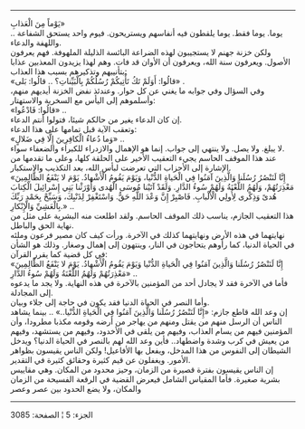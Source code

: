 ------------------------------------------------------------------------

يَوْماً مِنَ الْعَذابِ»  
.. يوما. يوما فقط. يوما يلقطون فيه أنفاسهم ويستريحون. فيوم واحد يستحق
الشفاعة واللهفة والدعاء.  
ولكن خزنة جهنم لا يستجيبون لهذه الضراعة البائسة الذليلة الملهوفة. فهم
يعرفون الأصول. ويعرفون سنة الله، ويعرفون أن الأوان قد فات. وهم لهذا
يزيدون المعذبين عذابا بتأنيبهم وتذكيرهم بسبب هذا العذاب:  
«قالُوا: أَوَلَمْ تَكُ تَأْتِيكُمْ رُسُلُكُمْ بِالْبَيِّناتِ؟ .. قالُوا: بَلى» .  
وفي السؤال وفي جوابه ما يغني عن كل حوار. وعندئذ نفض الخزنة أيديهم منهم،
وأسلموهم إلى اليأس مع السخرية والاستهتار:  
«قالُوا: فَادْعُوا» ..  
إن كان الدعاء يغير من حالكم شيئا، فتولوا أنتم الدعاء.  
وتعقب الآية قبل تمامها على هذا الدعاء:  
«وَما دُعاءُ الْكافِرِينَ إِلَّا فِي ضَلالٍ» ..  
لا يبلغ. ولا يصل. ولا ينتهي إلى جواب. إنما هو الإهمال والازدراء للكبراء
والضعفاء سواء.  
عند هذا الموقف الحاسم يجيء التعقيب الأخير على الحلقة كلها، وعلى ما
تقدمها من الإشارة إلى الأحزاب التي تعرضت لبأس الله، بعد التكذيب
والاستكبار.  
«إِنَّا لَنَنْصُرُ رُسُلَنا وَالَّذِينَ آمَنُوا فِي الْحَياةِ الدُّنْيا، وَيَوْمَ يَقُومُ الْأَشْهادُ. يَوْمَ
لا يَنْفَعُ الظَّالِمِينَ مَعْذِرَتُهُمْ، وَلَهُمُ اللَّعْنَةُ وَلَهُمْ سُوءُ الدَّارِ. وَلَقَدْ آتَيْنا مُوسَى
الْهُدى وَأَوْرَثْنا بَنِي إِسْرائِيلَ الْكِتابَ هُدىً وَذِكْرى لِأُولِي الْأَلْبابِ. فَاصْبِرْ إِنَّ وَعْدَ
اللَّهِ حَقٌّ. وَاسْتَغْفِرْ لِذَنْبِكَ، وَسَبِّحْ بِحَمْدِ رَبِّكَ بِالْعَشِيِّ وَالْإِبْكارِ.» ..  
هذا التعقيب الجازم، يناسب ذلك الموقف الحاسم. ولقد اطلعت منه البشرية على
مثل من نهاية الحق والباطل.  
نهايتهما في هذه الأرض ونهايتهما كذلك في الآخرة. ورأت كيف كان مصير فرعون
وملئه في الحياة الدنيا، كما رأوهم يتحاجون في النار، وينتهون إلى إهمال
وصغار. وذلك هو الشأن في كل قضية كما يقرر القرآن:  
«إِنَّا لَنَنْصُرُ رُسُلَنا وَالَّذِينَ آمَنُوا فِي الْحَياةِ الدُّنْيا وَيَوْمَ يَقُومُ الْأَشْهادُ. يَوْمَ لا
يَنْفَعُ الظَّالِمِينَ مَعْذِرَتُهُمْ وَلَهُمُ اللَّعْنَةُ وَلَهُمْ سُوءُ الدَّارِ» ..  
فأما في الآخرة فقد لا يجادل أحد من المؤمنين بالآخرة في هذه النهاية. ولا
يجد ما يدعوه إلى المجادلة.  
وأما النصر في الحياة الدنيا فقد يكون في حاجة إلى جلاء وبيان.  
إن وعد الله قاطع جازم: «إِنَّا لَنَنْصُرُ رُسُلَنا وَالَّذِينَ آمَنُوا فِي الْحَياةِ الدُّنْيا..»
.. بينما يشاهد الناس أن الرسل منهم من يقتل ومنهم من يهاجر من أرضه وقومه
مكذبا مطرودا، وأن المؤمنين فيهم من يسام العذاب، وفيهم من يلقى في
الأخدود، وفيهم من يستشهد، وفيهم من يعيش في كرب وشدة واضطهاد.. فأين وعد
الله لهم بالنصر في الحياة الدنيا؟ ويدخل الشيطان إلى النفوس من هذا
المدخل، ويفعل بها الأفاعيل! ولكن الناس يقيسون بظواهر الأمور. ويغفلون عن
قيم كثيرة وحقائق كثيرة في التقدير.  
إن الناس يقيسون بفترة قصيرة من الزمان، وحيز محدود من المكان. وهي مقاييس
بشرية صغيرة. فأما المقياس الشامل فيعرض القضية في الرقعة الفسيحة من
الزمان والمكان، ولا يضع الحدود بين عصر وعصر

------------------------------------------------------------------------

الجزء: 5 ¦ الصفحة: 3085
